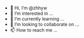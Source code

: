 - 👋 Hi, I’m @zhhyw
- 👀 I’m interested in ...
- 🌱 I’m currently learning ...
- 💞️ I’m looking to collaborate on ...
- 📫 How to reach me ...

<!---
zhhyw/zhhyw is a ✨ special ✨ repository because its `README.md` (this file) appears on your GitHub profile.
You can click the Preview link to take a look at your changes.
--->

